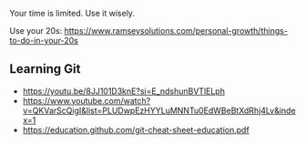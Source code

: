 Your time is limited. Use it wisely.

Use your 20s: https://www.ramseysolutions.com/personal-growth/things-to-do-in-your-20s

## Learning Git

- https://youtu.be/8JJ101D3knE?si=E_ndshunBVTlELph
- https://www.youtube.com/watch?v=QKVarScQigI&list=PLUDwpEzHYYLuMNNTu0EdWBeBtXdRhj4Lv&index=1
- https://education.github.com/git-cheat-sheet-education.pdf
